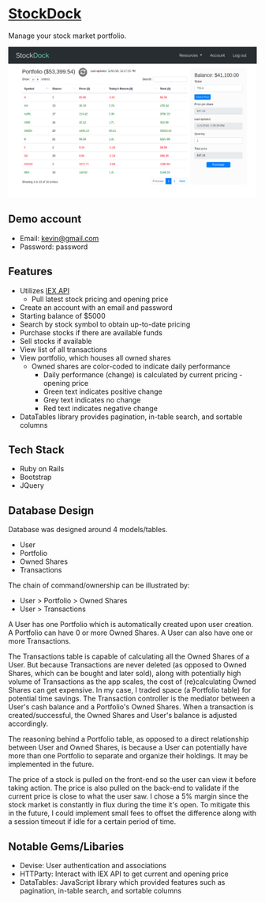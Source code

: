# [StockDock](https://stockdock.herokuapp.com)

Manage your stock market portfolio.

![Example portfolio page](/public/example.png)

## Demo account

- Email: kevin@gmail.com
- Password: password

## Features

- Utilizes [IEX API](https://iextrading.com/developer/)
  - Pull latest stock pricing and opening price
- Create an account with an email and password
- Starting balance of \$5000
- Search by stock symbol to obtain up-to-date pricing
- Purchase stocks if there are available funds
- Sell stocks if available
- View list of all transactions
- View portfolio, which houses all owned shares
  - Owned shares are color-coded to indicate daily performance
    - Daily performance (change) is calculated by current pricing - opening price
    - Green text indicates positive change
    - Grey text indicates no change
    - Red text indicates negative change
- DataTables library provides pagination, in-table search, and sortable columns

## Tech Stack

- Ruby on Rails
- Bootstrap
- JQuery

## Database Design

Database was designed around 4 models/tables.

- User
- Portfolio
- Owned Shares
- Transactions

The chain of command/ownership can be illustrated by:

- User > Portfolio > Owned Shares
- User > Transactions

A User has one Portfolio which is automatically created upon user creation. A Portfolio can have 0 or more Owned Shares. A User can also have one or more Transactions.

The Transactions table is capable of calculating all the Owned Shares of a User. But because Transactions are never deleted (as opposed to Owned Shares, which can be bought and later sold), along with potentially high volume of Transactions as the app scales, the cost of (re)calculating Owned Shares can get expensive. In my case, I traded space (a Portfolio table) for potential time savings. The Transaction controller is the mediator between a User's cash balance and a Portfolio's Owned Shares. When a transaction is created/successful, the Owned Shares and User's balance is adjusted accordingly.

The reasoning behind a Portfolio table, as opposed to a direct relationship between User and Owned Shares, is because a User can potentially have more than one Portfolio to separate and organize their holdings. It may be implemented in the future.

The price of a stock is pulled on the front-end so the user can view it before taking action. The price is also pulled on the back-end to validate if the current price is close to what the user saw. I chose a 5% margin since the stock market is constantly in flux during the time it's open. To mitigate this in the future, I could implement small fees to offset the difference along with a session timeout if idle for a certain period of time.

## Notable Gems/Libaries

- Devise: User authentication and associations
- HTTParty: Interact with IEX API to get current and opening price
- DataTables: JavaScript library which provided features such as pagination, in-table search, and sortable columns
